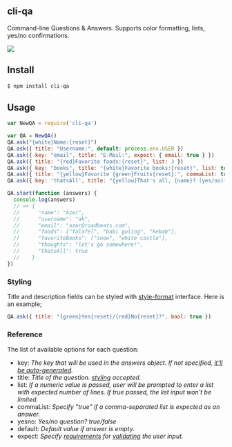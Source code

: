 ## cli-qa

Command-line Questions & Answers. Supports color formatting, lists, yes/no confirmations.

![](https://cldup.com/yaS8YF7scZ.png)

## Install

```bash
$ npm install cli-qa
```

## Usage

```js
var NewQA = require('cli-qa')

var QA = NewQA()
QA.ask("{white}Name:{reset}")
QA.ask({ title: "Username:", default: process.env.USER })
QA.ask({ key: "email", title: "E-Mail:", expect: { email: true } })
QA.ask({ title: "{red}Favorite foods:{reset}", list: 3 })
QA.ask({ key: "books", title: "{white}Favorite books:{reset}", list: true })
QA.ask({ title: "{yellow}Favorite {green}Fruits{reset}:", commaList: true })
QA.ask({ key: 'thatsAll', title: "{yellow}That's all, {name}? (yes/no){reset}", yesno: true })

QA.start(function (answers) {
  console.log(answers)
  // => {
  //      "name": "Azer",
  //      "username": "ak",
  //      "email": "azer@roadbeats.com",
  //      "foods": ["falafel", "babi guling", "kebab"],
  //      "favoriteBooks": ["snow", "white castle"],
  //      "thoughts": "let's go somewhere!",
  //      "thatsAll": true
  //    }
})
```

### Styling

Title and description fields can be styled with [style-format](http://github.com/azer/style-format) interface. Here is an example;

```js
QA.ask({ title: "{green}Yes{reset}/{red}No{reset}?", bool: true })
```

### Reference

The list of available options for each question:

* key: *The key that will be used in the answers object. If not specified, [it'll be auto-generated](http://github.com/azer/variable-name).*
* title: *Title of the question. [styling](http://github.com/azer/style-format) accepted.*
* list: *If a numeric value is passed, user will be prompted to enter a list with expected number of lines. If true passed, the list input won't be limited.*
* commaList: *Specify "true" if a comma-separated list is expected as an answer.*
* yesno: *Yes/no question? true/false*
* default: *Default value if answer is empty.*
* expect: *Specify [requirements](https://github.com/azer/validate-value#reference) for [validating](https://github.com/azer/validate-value) the user input.*
